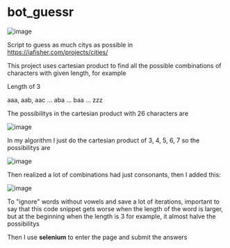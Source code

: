 # bot_guessr

![image](https://user-images.githubusercontent.com/53209906/167951345-26b8c6b9-2f38-4280-84f4-a2e1a273444a.png)

Script to guess as much citys as possible in https://iafisher.com/projects/cities/

This project uses cartesian product to find all the possible combinations of characters with given length, for example

Length of 3 

aaa, aab, aac ... aba ... baa ... zzz

The possibilitys in the cartesian product with 26 characters are

![image](https://user-images.githubusercontent.com/53209906/167965662-596bf6a3-d578-4e95-b637-2cffaa9bc2d3.png)

In my algorithm I just do the cartesian product of 3, 4, 5, 6, 7 so the possibilitys are

![image](https://user-images.githubusercontent.com/53209906/167966077-465f7d3d-c42c-44e7-b508-6046221027c3.png)

Then realized a lot of combinations had just consonants, then I added this:

![image](https://user-images.githubusercontent.com/53209906/167966366-1c80d07b-1097-4482-b102-5b6ebd1af58c.png)

To "ignore" words without vowels and save a lot of iterations, important to say that this code snippet gets worse when the length of the word is larger, but at the beginning when the length is 3 for example, it almost halve the possibilitys

Then I use **selenium** to enter the page and submit the answers

